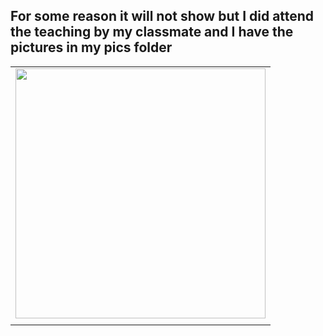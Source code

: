 ## For some reason it will not show but I did attend the teaching by my classmate and I have the pictures in my pics folder

|                                                             |
| :------------------------------------------------------------------------: |
|  <img src="./Pics/IMG.jpg" width="400">   |
|  |
